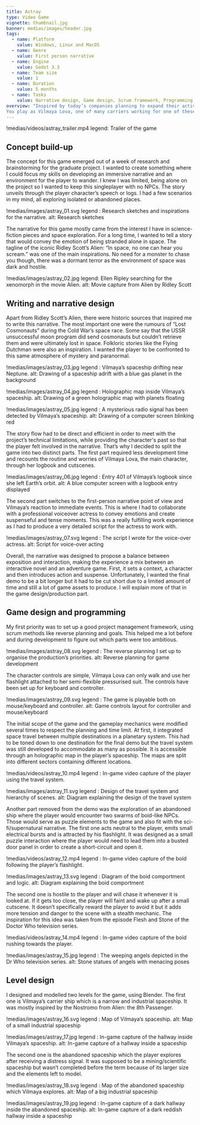 ```yaml
---
title: Astray
type: Video Game
vignette: thumbnail.jpg
banner: medias/images/header.jpg
tags:
  - name: Platform
    value: Windows, Linux and MacOS
  - name: Genre
    value: First person narrative
  - name: Engine
    value: Godot 3.3
  - name: Team size
    value: 1
  - name: Duration
    value: 5 months
  - name: Tasks
    value: Narrative design, Game design, Scrum framework, Programming
overview: "Inspired by today’s companies planning to expand their activities into space, Astray develops a short speculative story where you share the struggles of one employee coping with solitude and delusion.
You play as Vilmaya Lova, one of many carriers working for one of these large companies for many years. Stuck in a lonely routine and after spending over a year away from Earth and your loved ones, you receive a distress signal from another ship nearby. Uncanny phenomenons start to occur as you arrive to help. The crew seems to have disappeared. Can you solve this mystery and find the crewmembers ?"
---
```


!medias/videos/astray_trailer.mp4
  legend: Trailer of the game

## Concept build-up

The concept for this game emerged out of a week of research and brainstorming for the graduate project. I wanted to create something where I could focus my skills on developing an immersive narrative and an environment for the player to wander. I knew I was limited, being alone on the project so I wanted to keep this singleplayer with no NPCs. The story unveils through the player character’s speech or logs. I had a few scenarios in my mind, all exploring isolated or abandoned places.

!medias/images/astray_01.svg
  legend : Research sketches and inspirations for the narrative.
  alt: Research sketches

The narrative for this game mostly came from the interest I have in science-fiction pieces and space exploration. For a long time, I wanted to tell a story that would convey the emotion of being stranded alone in space. The tagline of the iconic Ridley Scott’s Alien: “In space, no one can hear you scream.” was one of the main inspirations. No need for a monster to chase you though, there was a dormant terror as the environment of space was dark and hostile.

!medias/images/astray_02.jpg
  legend: Ellen Ripley searching for the xenomorph in the movie Alien.
  alt: Movie capture from Alien by Ridley Scott

## Writing and narrative design

Apart from Ridley Scott’s Alien, there were historic sources that inspired me to write this narrative. The most important one were the rumours of “Lost Cosmonauts” during the Cold War’s space race. Some say that the USSR unsuccessful moon program did send cosmonauts but couldn’t retrieve them and were ultimately lost in space.
Folkloric stories like the Flying Dutchman were also an inspiration. I wanted the player to be confronted to this same atmosphere of mystery and paranormal.

!medias/images/astray_03.jpg
  legend : Vilmaya’s spaceship drifting near Neptune.
  alt: Drawing of a spaceship adrift with a blue gas planet in the background

!medias/images/astray_04.jpg
  legend : Holographic map inside Vilmaya’s spaceship.
  alt: Drawing of a green holographic map with planets floating

!medias/images/astray_05.jpg
  legend : A mysterious radio signal has been detected by Vilmaya’s spaceship.
  alt: Drawing of a computer screen blinking red

The story flow had to be direct and efficient in order to meet with the project’s technical limitations, while providing the character's past so that the player felt involved in the narrative. That’s why I decided to split the game into two distinct parts. The first part required less development time and recounts the routine and worries of Vilmaya Lova, the main character, through her logbook and cutscenes.

!medias/images/astray_06.jpg
  legend : Entry 401 of Vilmaya’s logbook since she left Earth’s orbit.
  alt: A blue computer screen with a logbook entry displayed

The second part switches to the first-person narrative point of view and Vilmaya’s reaction to immediate events. This is where I had to collaborate with a professional voiceover actress to convey emotions and create suspenseful and tense moments. This was a really fulfilling work experience as I had to produce a very detailed script for the actress to work with.

!medias/images/astray_07.svg
  legend : The script I wrote for the voice-over actress.
  alt: Script for voice-over acting

Overall, the narrative was designed to propose a balance between exposition and interaction, making the experience a mix between an interactive novel and an adventure game. First, it sets a context, a character and then introduces action and suspense. Unfortunately, I wanted the final demo to be a bit longer but it had to be cut short due to a limited amount of time and still a lot of game assets to produce. I will explain more of that in the game design/production part.

## Game design and programming

My first priority was to set up a good project management framework, using scrum methods like reverse planning and goals. This helped me a lot before and during development to figure out which parts were too ambitious.

!medias/images/astray_08.svg
  legend : The reverse planning I set up to organise the production’s priorities.
  alt: Reverse planning for game development

The character controls are simple, Vilmaya Lova can only walk and use her flashlight attached to her semi-flexible pressurised suit. The controls have been set up for keyboard and controller.

!medias/images/astray_09.svg
  legend : The game is playable both on mouse/keyboard and controller.
  alt: Game controls layout for controller and mouse/keyboard

The initial scope of the game and the gameplay mechanics were modified several times to respect the planning and time limit. At first, it integrated space travel between multiple destinations in a planetary system. This had to be toned down to one destination for the final demo but the travel system was still developed to accommodate as many as possible. It is accessible through an holographic map in the player’s spaceship. The maps are split into different sectors containing different locations.

!medias/videos/astray_10.mp4
  legend : In-game video capture of the player using the travel system.

!medias/images/astray_11.svg
  legend : Design of the travel system and hierarchy of scenes.
  alt: Diagram explaining the design of the travel system

Another part removed from the demo was the exploration of an abandoned ship where the player would encounter two swarms of boid-like NPCs. Those would serve as puzzle elements to the game and also fit with the sci-fi/supernatural narrative. The first one acts neutral to the player, emits small electrical bursts and is attracted by his flashlight. It was designed as a small puzzle interaction where the player would need to lead them into a busted door panel in order to create a short-circuit and open it.

!medias/videos/astray_12.mp4
  legend : In-game video capture of the boid following the player’s flashlight.

!medias/images/astray_13.svg
  legend : Diagram of the boid comportment and logic.
  alt: Diagram explaining the boid comportment

The second one is hostile to the player and will chase it whenever it is looked at. If it gets too close, the player will faint and wake up after a small cutscene. It doesn’t specifically reward the player to avoid it but it adds more tension and danger to the scene with a stealth mechanic. The inspiration for this idea was taken from the episode Flesh and Stone of the Doctor Who television series.

!medias/videos/astray_14.mp4
  legend : In-game video capture of the boid rushing towards the player.

!medias/images/astray_15.jpg
  legend : The weeping angels depicted in the Dr Who television series.
  alt: Stone statues of angels with menacing poses

## Level design

I designed and modelled two levels for the game, using Blender. The first one is Vilmaya’s carrier ship which is a narrow and industrial spaceship. It was mostly inspired by the Nostromo from Alien: the 8th Passenger.

!medias/images/astray_16.svg
  legend : Map of Vilmaya’s spaceship.
  alt: Map of a small industrial spaceship

!medias/images/astray_17.jpg
  legend : In-game capture of the hallway inside Vilmaya’s spaceship.
  alt: In-game capture of a hallway inside a spaceship

The second one is the abandoned spaceship which the player explores after receiving a distress signal. It was supposed to be a mining/scientific spaceship but wasn’t completed before the term because of its larger size and the elements left to model.

!medias/images/astray_18.svg
  legend : Map of the abandoned spaceship which Vilmaya explores.
  alt: Map of a big industrial spaceship

!medias/images/astray_19.jpg
  legend : In-game capture of a dark hallway inside the abandoned spaceship.
  alt: In-game capture of a dark reddish hallway inside a spaceship
